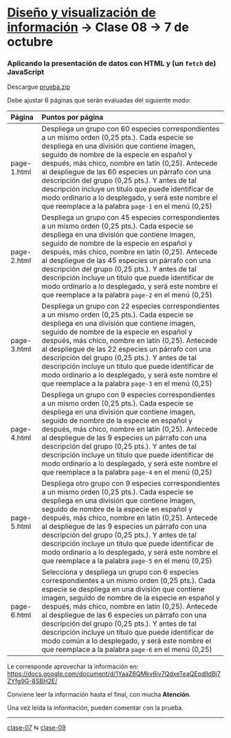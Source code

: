 # [Diseño y visualización de información](https://github.com/profesorfaco/troncal/) → Clase 08 → 7 de octubre

### Aplicando la presentación de datos con HTML y (un `fetch` de) JavaScript

Descargue [prueba.zip](https://github.com/profesorfaco/troncal/blob/main/clase-08/prueba.zip)

Debe ajustar 6 páginas que serán evaluadas del siguiente modo: 

| Página | Puntos por página |
|:-------|:------------------|
| page-1.html | Despliega un grupo con 60 especies correspondientes a un mismo orden (0,25 pts.). Cada especie se despliega en una división que contiene imagen, seguido de nombre de la especie en español y después, más chico, nombre en latín (0,25). Antecede al despliegue de las 60 especies un párrafo con una descripción del grupo (0,25 pts.). Y antes de tal descripción incluye un título que puede identificar de modo ordinario a lo desplegado, y será este nombre el que reemplace a la palabra `page-1` en el menú (0,25) |
| page-2.html | Despliega un grupo con 45 especies correspondientes a un mismo orden (0,25 pts.). Cada especie se despliega en una división que contiene imagen, seguido de nombre de la especie en español y después, más chico, nombre en latín (0,25). Antecede al despliegue de las 45 especies un párrafo con una descripción del grupo (0,25 pts.). Y antes de tal descripción incluye un título que puede identificar de modo ordinario a lo desplegado, y será este nombre el que reemplace a la palabra `page-2` en el menú (0,25) |
| page-3.html | Despliega un grupo con 22 especies correspondientes a un mismo orden (0,25 pts.). Cada especie se despliega en una división que contiene imagen, seguido de nombre de la especie en español y después, más chico, nombre en latín (0,25). Antecede al despliegue de las 22 especies un párrafo con una descripción del grupo (0,25 pts.). Y antes de tal descripción incluye un título que puede identificar de modo ordinario a lo desplegado, y será este nombre el que reemplace a la palabra `page-3` en el menú (0,25) |
| page-4.html | Despliega un grupo con 9 especies correspondientes a un mismo orden (0,25 pts.). Cada especie se despliega en una división que contiene imagen, seguido de nombre de la especie en español y después, más chico, nombre en latín (0,25). Antecede al despliegue de las 9 especies un párrafo con una descripción del grupo (0,25 pts.). Y antes de tal descripción incluye un título que puede identificar de modo ordinario a lo desplegado, y será este nombre el que reemplace a la palabra `page-4` en el menú (0,25) |
| page-5.html | Despliega otro grupo con 9 especies correspondientes a un mismo orden (0,25 pts.). Cada especie se despliega en una división que contiene imagen, seguido de nombre de la especie en español y después, más chico, nombre en latín (0,25). Antecede al despliegue de las 9 especies un párrafo con una descripción del grupo (0,25 pts.). Y antes de tal descripción incluye un título que puede identificar de modo ordinario a lo desplegado, y será este nombre el que reemplace a la palabra `page-5` en el menú (0,25) |
| page-6.html | Selecciona y despliega un grupo con 6 especies correspondientes a un mismo orden (0,25 pts.). Cada especie se despliega en una división que contiene imagen, seguido de nombre de la especie en español y después, más chico, nombre en latín (0,25). Antecede al despliegue de las 6 especies un párrafo con una descripción del grupo (0,25 pts.). Y antes de tal descripción incluye un título que puede identificar de modo común a lo desplegado, y será este nombre el que reemplace a la palabra `page-6` en el menú (0,25) |

Le corresponde aprovechar la información en: https://docs.google.com/document/d/1YaaZ6QMkv6iv7QdxeTeaQEpdlldBj7ZYfg9G-8SBH2E/

Conviene leer la información hasta el final, con mucha **Atención**.

Una vez leída la información, pueden comentar con la prueba.

_ _ _ _ 

[clase-07](https://github.com/profesorfaco/troncal/blob/main/clase-07/README.md) ⇆ [clase-09](https://github.com/profesorfaco/troncal/blob/main/clase-09/README.md)

